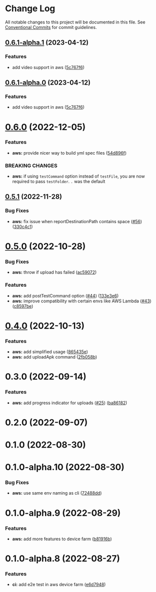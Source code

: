 # Change Log

All notable changes to this project will be documented in this file.
See [Conventional Commits](https://conventionalcommits.org) for commit guidelines.

## [0.6.1-alpha.1](https://github.com/bamlab/android-performance-profiler/compare/@perf-profiler/aws-device-farm@0.6.0...@perf-profiler/aws-device-farm@0.6.1-alpha.1) (2023-04-12)

### Features

- add video support in aws ([5c767f6](https://github.com/bamlab/android-performance-profiler/commit/5c767f66d26944777379819113b10cbf5a10e6da))

## [0.6.1-alpha.0](https://github.com/bamlab/android-performance-profiler/compare/@perf-profiler/aws-device-farm@0.6.0...@perf-profiler/aws-device-farm@0.6.1-alpha.0) (2023-04-12)

### Features

- add video support in aws ([5c767f6](https://github.com/bamlab/android-performance-profiler/commit/5c767f66d26944777379819113b10cbf5a10e6da))

# [0.6.0](https://github.com/bamlab/android-performance-profiler/compare/@perf-profiler/aws-device-farm@0.5.1...@perf-profiler/aws-device-farm@0.6.0) (2022-12-05)

### Features

- **aws:** provide nicer way to build yml spec files ([54d896f](https://github.com/bamlab/android-performance-profiler/commit/54d896f2166aae4662d19ce4569d0c105ee84f29))

### BREAKING CHANGES

- **aws:** if using `testCommand` option instead of `testFile`, you are now required to pass `testFolder`. `.` was the default

## [0.5.1](https://github.com/bamlab/android-performance-profiler/compare/@perf-profiler/aws-device-farm@0.5.0...@perf-profiler/aws-device-farm@0.5.1) (2022-11-28)

### Bug Fixes

- **aws:** fix issue when reportDestinationPath contains space ([#56](https://github.com/bamlab/android-performance-profiler/issues/56)) ([330c4c1](https://github.com/bamlab/android-performance-profiler/commit/330c4c1d7137d85fa7ac6f1b2a6ea51569f1f9e4))

# [0.5.0](https://github.com/bamlab/android-performance-profiler/compare/@perf-profiler/aws-device-farm@0.4.0...@perf-profiler/aws-device-farm@0.5.0) (2022-10-28)

### Bug Fixes

- **aws:** throw if upload has failed ([ac59072](https://github.com/bamlab/android-performance-profiler/commit/ac5907227b30ff353f5d7f28c54e78d9d62a8351))

### Features

- **aws:** add postTestCommand option ([#44](https://github.com/bamlab/android-performance-profiler/issues/44)) ([133e3e6](https://github.com/bamlab/android-performance-profiler/commit/133e3e64c9dea3d602e0755bf5a1a162cdcc2397))
- **aws:** improve compatibility with certain envs like AWS Lambda ([#43](https://github.com/bamlab/android-performance-profiler/issues/43)) ([c8597be](https://github.com/bamlab/android-performance-profiler/commit/c8597be91ca19d51a47d2466aead8bb51fbdbc05))

# [0.4.0](https://github.com/bamlab/android-performance-profiler/compare/@perf-profiler/aws-device-farm@0.3.0...@perf-profiler/aws-device-farm@0.4.0) (2022-10-13)

### Features

- **aws:** add simplified usage ([865435e](https://github.com/bamlab/android-performance-profiler/commit/865435e35540a108a4af9c47e124b25819f05df2))
- **aws:** add uploadApk command ([2fb058b](https://github.com/bamlab/android-performance-profiler/commit/2fb058bd204526f48e63b7a25211309228b8740e))

# 0.3.0 (2022-09-14)

### Features

- **aws:** add progress indicator for uploads ([#25](https://github.com/bamlab/android-performance-profiler/issues/25)) ([ba86182](https://github.com/bamlab/android-performance-profiler/commit/ba8618260c0662bc6581123b123ac6418c020ccf))

# 0.2.0 (2022-09-07)

# 0.1.0 (2022-08-30)

# 0.1.0-alpha.10 (2022-08-30)

### Bug Fixes

- **aws:** use same env naming as cli ([72488dd](https://github.com/bamlab/android-performance-profiler/commit/72488dd4c1846cc9fe406699ae7efc0483276de3))

# 0.1.0-alpha.9 (2022-08-29)

### Features

- **aws:** add more features to device farm ([b81916b](https://github.com/bamlab/android-performance-profiler/commit/b81916bab7b3e1df67c8f21383f294d6fc571c50))

# 0.1.0-alpha.8 (2022-08-27)

### Features

- **ci:** add e2e test in aws device farm ([e6d7948](https://github.com/bamlab/android-performance-profiler/commit/e6d79489a938ed3dc059288c3b90d28a331fb6a6))
